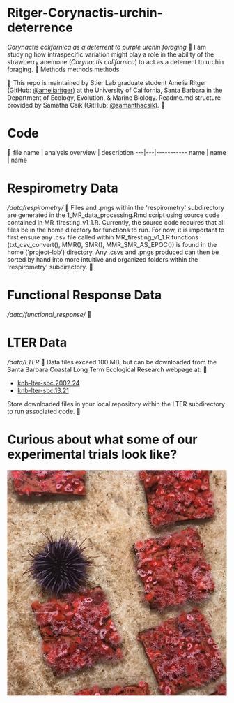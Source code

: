# Ritger-Corynactis-urchin-deterrence

*Corynactis californica as a deterrent to purple urchin foraging*

I am studying how intraspecific variation might play a role in the ability of the strawberry anemone (*Corynactis californica*) to act as a deterrent to urchin foraging.

Methods methods methods


This repo is maintained by Stier Lab graduate student Amelia Ritger (GitHub: [@ameliaritger](https://github.com/ameliaritger)) at the University of California, Santa Barbara in the Department of Ecology, Evolution, & Marine Biology. Readme.md structure provided by Samatha Csik (GitHub: [@samanthacsik](https://github.com/@samanthacsik)). 

# Code

file name | analysis overview | description 
---|---|-----------
name | name | name


# Respirometry Data 
*/data/respirometry/*

Files and .pngs within the 'respirometry' subdirectory are generated in the 1_MR_data_processing.Rmd script using source code contained in MR_firesting_v1_1.R. Currently, the source code requires that all files be in the home directory for functions to run. For now, it is important to first ensure any .csv file called within MR_firesting_v1_1.R functions (txt_csv_convert(), MMR(), SMR(), MMR_SMR_AS_EPOC()) is found in the home ('project-lob') directory. Any .csvs and .pngs produced can then be sorted by hand into more intuitive and organized folders within the 'respirometry' subdirectory. 

# Functional Response Data 
*/data/functional_response/*

# LTER Data
*/data/LTER*

Data files exceed 100 MB, but can be downloaded from the Santa Barbara Coastal Long Term Ecological Research webpage at: 

 - [knb-lter-sbc.2002.24](http://sbc.lternet.edu/cgi-bin/showDataset.cgi?docid=knb-lter-sbc.2002) 
 - [knb-lter-sbc.13.21](http://sbc.lternet.edu/cgi-bin/showDataset.cgi?docid=knb-lter-sbc.13) 
 
 Store downloaded files in your local repository within the LTER subdirectory to run associated code.

# Curious about what some of our experimental trials look like?
![Alt text](/media/Corynactis_urchin.jpg?raw=true "Urchin in contact with Corynactis californica on settlement tiles")